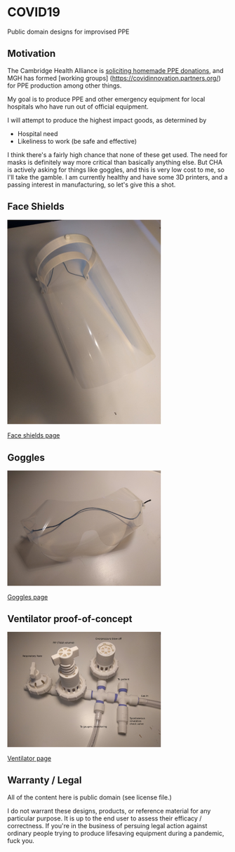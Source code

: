 # COVID19

Public domain designs for improvised PPE

## Motivation

The Cambridge Health Alliance is [soliciting homemade PPE donations](https://www.challiance.org/about/newsroom/personal_protective_equipment_ppe_homemade_donatio_1180), and MGH has formed [working groups] (https://covidinnovation.partners.org/) for PPE production among other things.

My goal is to produce PPE and other emergency equipment for local hospitals who have run out of official equipment.

I will attempt to produce the highest impact goods, as determined by

* Hospital need
* Likeliness to work (be safe and effective)

I think there's a fairly high chance that none of these get used. The need for masks is definitely way more critical than basically anything else. But CHA is actively asking for things like goggles, and this is very low cost to me, so I'll take the gamble. I am currently healthy and have some 3D printers, and a passing interest in manufacturing, so let's give this a shot.

## Face Shields

<img alt="Face shield picture" src="shield.jpg" width="350">

[Face shields page](shields.md)

## Goggles

<img alt="Goggles picture" src="goggles.jpg" width="350">

[Goggles page](goggles.md)

## Ventilator proof-of-concept

<img alt="Ventilator system" src="ventilator_images/full_system_labeled.jpg" width="350">

[Ventilator page](ventilator.md)

## Warranty / Legal

All of the content here is public domain (see license file.)

I do not warrant these designs, products, or reference material for any particular purpose. It is up to the end user to assess their efficacy / correctness. If you're in the business of persuing legal action against ordinary people trying to produce lifesaving equipment during a pandemic, fuck you.
